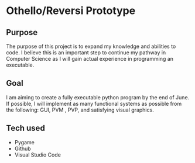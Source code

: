 # Othello/Reversi Prototype

## Purpose
The purpose of this project is to expand my knowledge and abilities to code. I believe this is an important step to continue my pathway in Computer Science as I will gain actual experience in programming an executable. 

## Goal 
I am aiming to create a fully executable python program by the end of June. If possible, I will implement as many functional systems as possible from the following: GUI, PVM , PVP, and satisfying visual graphics.

## Tech used
- Pygame
- Github
- Visual Studio Code
